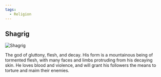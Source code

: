 ```yaml
---
tags:
  - Religion
---
```


## Shagrig

![Shagrig](shagrig.png)

The god of gluttony, flesh, and decay. His form is a mountainous being of tormented flesh, with many faces and limbs protruding from his decaying skin. He loves blood and violence, and will grant his followers the means to torture and maim their enemies.